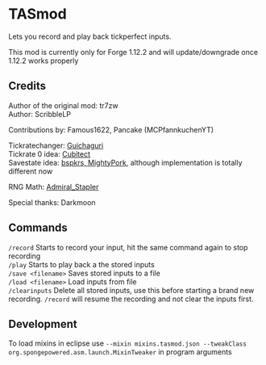 # TASmod  
Lets you record and play back tickperfect inputs.  
  
This mod is currently only for Forge 1.12.2 and will update/downgrade once 1.12.2 works properly  

## Credits  
Author of the original mod: tr7zw  
Author: ScribbleLP  
  
Contributions by: Famous1622, Pancake (MCPfannkuchenYT)  
  
Tickratechanger: [Guichaguri](https://github.com/Guichaguri/TickrateChanger)  
Tickrate 0 idea: [Cubitect](https://github.com/Cubitect/Cubitick)  
Savestate idea: [bspkrs, MightyPork](https://github.com/bspkrs-mods/WorldStateCheckpoints), although implementation is totally different now  
  
RNG Math: [Admiral_Stapler](https://www.youtube.com/channel/UCB4XuRBJZBOpnoJSWekMohw)  
  
Special thanks: Darkmoon
## Commands  
`/record` Starts to record your input, hit the same command again to stop recording  
`/play` Starts to  play back a the stored inputs  
`/save <filename>` Saves stored inputs to a file  
`/load <filename>` Load inputs from file  
`/clearinputs` Delete all stored inputs, use this before starting a brand new recording. `/record` will resume the recording and not clear the inputs first.  
  
## Development
To load mixins in eclipse use `--mixin mixins.tasmod.json --tweakClass org.spongepowered.asm.launch.MixinTweaker` in program arguments  
